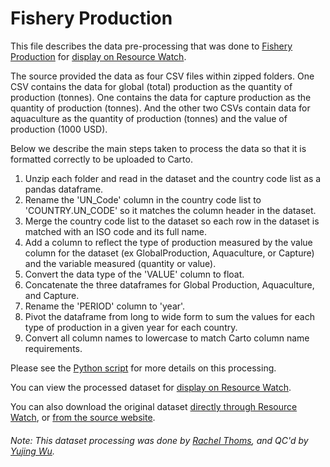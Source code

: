 # Fishery Production
This file describes the data pre-processing that was done to [Fishery Production](http://www.fao.org/fishery/statistics/global-production/en) for [display on Resource Watch](https://resourcewatch.org/data/explore/ac9c2f07-9f23-4a33-9958-e02c571ec009).

The source provided the data as four CSV files within zipped folders.  One CSV contains the data for global (total) production as the quantity of production (tonnes). One contains the data for capture production as the quantity of production (tonnes). And the other two CSVs contain data for aquaculture as the quantity of production (tonnes) and the value of production (1000 USD). 

Below we describe the main steps taken to process the data so that it is formatted correctly to be uploaded to Carto.

1. Unzip each folder and read in the dataset and the country code list as a pandas dataframe.
2. Rename the 'UN_Code' column in the country code list to 'COUNTRY.UN_CODE' so it matches the column header in the dataset.
3. Merge the country code list to the dataset so each row in the dataset is matched with an ISO code and its full name.
4. Add a column to reflect the type of production measured by the value column for the dataset (ex GlobalProduction, Aquaculture, or Capture) and the variable measured (quantity or value).
5. Convert the data type of the 'VALUE' column to float.
6. Concatenate the three dataframes for Global Production, Aquaculture, and Capture. 
7. Rename the 'PERIOD' column to 'year'.
8. Pivot the dataframe from long to wide form to sum the values for each type of production in a given year for each country.
9. Convert all column names to lowercase to match Carto column name requirements.

Please see the [Python script](https://github.com/resource-watch/data-pre-processing/blob/master/foo_062_rw0_fishery_production/foo_062_rw0_fishery_production_processing.py) for more details on this processing.

You can view the processed dataset for [display on Resource Watch](https://resourcewatch.org/data/explore/ac9c2f07-9f23-4a33-9958-e02c571ec009).

You can also download the original dataset [directly through Resource Watch](https://wri-public-data.s3.amazonaws.com/resourcewatch/foo_062_rw0_fishery_production.zip), or [from the source website](http://www.fao.org/fishery/statistics/global-production/en).

###### Note: This dataset processing was done by [Rachel Thoms](https://www.wri.org/profile/rachel-thoms), and QC'd by [ Yujing Wu](https://www.wri.org/profile/yujing-wu).
